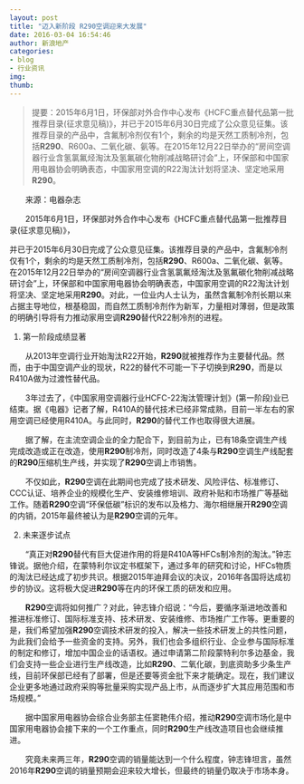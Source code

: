 ```yaml
---
layout: post
title: "迈入新阶段 R290空调迎来大发展"
date: 2016-03-04 16:54:46
author: 新浪地产
categories: 
- blog
- 行业资讯
img: 
thumb: 
---
```


> 提要：2015年6月1日，环保部对外合作中心发布《HCFC重点替代品第一批推荐目录(征求意见稿)》，并已于2015年6月30日完成了公众意见征集。该推荐目录的产品中，含氟制冷剂仅有1个，剩余的均是天然工质制冷剂，包括**R290**、R600a、二氧化碳、氨等。在2015年12月22日举办的“房间空调器行业含氢氯氟烃淘汰及氢氟碳化物削减战略研讨会”上，环保部和中国家用电器协会明确表态，中国家用空调的R22淘汰计划将坚决、坚定地采用**R290**。

　　来源：电器杂志

　　2015年6月1日，环保部对外合作中心发布《HCFC重点替代品第一批推荐目录(征求意见稿)》，
<!--more-->
并已于2015年6月30日完成了公众意见征集。该推荐目录的产品中，含氟制冷剂仅有1个，剩余的均是天然工质制冷剂，包括**R290**、R600a、二氧化碳、氨等。在2015年12月22日举办的“房间空调器行业含氢氯氟烃淘汰及氢氟碳化物削减战略研讨会”上，环保部和中国家用电器协会明确表态，中国家用空调的R22淘汰计划将坚决、坚定地采用**R290**。对此，一位业内人士认为，虽然含氟制冷剂长期以来占据主导地位，根基稳固，而自然工质制冷剂作为新军，力量相对薄弱，但是政策的明确引导将有力推动家用空调**R290**替代R22制冷剂的进程。

1. 第一阶段成绩显著

　　从2013年空调行业开始淘汰R22开始，**R290**就被推荐作为主要替代品。然而，由于中国空调产业的现状，R22的替代不可能一下子切换到**R290**，而是以R410A做为过渡性替代品。

　　3年过去了，《中国家用空调器行业HCFC-22淘汰管理计划》(第一阶段)业已结束。据《电器》记者了解，R410A的替代技术已经非常成熟，目前一半左右的家用空调已经使用R410A。与此同时，**R290**的替代工作也取得很大进展。

　　据了解，在主流空调企业的全力配合下，到目前为止，已有18条空调生产线完成改造或正在改造，使用**R290**制冷剂，同时改造了4条与**R290**空调生产线配套的**R290**压缩机生产线，并实现了**R290**空调上市销售。

　　不仅如此，**R290**空调在此期间也完成了技术研发、风险评估、标准修订、CCC认证、培养企业的规模化生产、安装维修培训、政府补贴和市场推广等基础工作。随着**R290**空调“环保低碳”标识的发布以及格力、海尔相继展开**R290**空调的内销，2015年最终被认为是**R290**空调的元年。

2. 未来逐步试点

　　“真正对**R290**替代有巨大促进作用的将是R410A等HFCs制冷剂的淘汰。”钟志锋说。据他介绍，在蒙特利尔议定书框架下，通过多年的研究和讨论，HFCs物质的淘汰已经达成了初步共识。根据2015年迪拜会议的决议，2016年各国将达成初步的协议。这将极大促进**R290**等在内的环保工质的研发和应用。

　　**R290**空调将如何推广？对此，钟志锋介绍说：“今后，要循序渐进地改善和推进标准修订、国际标准支持、技术研发、安装维修、市场推广工作等。更重要的是，我们希望加强**R290**空调技术研发的投入，解决一些技术研发上的共性问题，为此我们会给予一些资金的支持。另外，我们也会多组织行业、企业参与国际标准的制定和修订，增加中国企业的话语权。通过申请第二阶段蒙特利尔多边基金，我们会支持一些企业进行生产线改造，比如**R290**、二氧化碳，到底资助多少条生产线，目前环保部已经有了部署，但是还要等资金批下来才能确定。现在，我们建议企业更多地通过政府采购等批量采购实现产品上市，从而逐步扩大其应用范围和市场规模。”

　　据中国家用电器协会综合业务部主任窦艳伟介绍，推动**R290**空调市场化是中国家用电器协会接下来的一个工作重点，同时**R290**生产线改造项目也会继续推进。

　　究竟未来两三年，**R290**空调的销量能达到一个什么程度，钟志锋坦言，虽然2016年**R290**空调的销量预期会迎来较大增长，但最终的销量仍取决于市场本身。 

